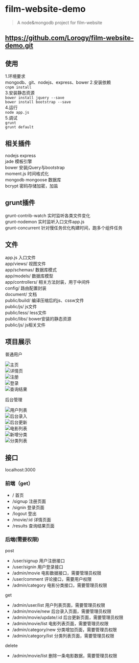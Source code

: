 # film-website-demo

> A node&mongodb project for film-website


## https://github.com/Lorogy/film-website-demo.git

## 使用
1.环境要求  
mongodb、git、nodejs、express、bower
2.安装依赖  
`cnpm install`  
3.安装静态资源  
`bower install jquery --save`  
`bower install bootstrap --save`  
4.运行  
`node app.js`  
5.调试  
`grunt`  
`grunt default`  

## 相关插件
nodejs express  
jade 模板引擎  
bower 安装jQuery与bootstrap  
moment.js 时间格式化  
mongodb mongoose 数据库  
bcrypt 密码存储加密，加盐  


## grunt插件
grunt-contrib-watch 实时监听各类文件变化  
grunt-nodemon 实时监听入口文件app.js  
grunt-concurrent 针对慢任务优化构建时间，跑多个组件任务  

## 文件
app.js 入口文件  
app/views/ 视图文件  
app/schemas/ 数据库模式  
app/models/ 数据库模型  
app/controllers/ 相关方法封装，用于中间件  
config/ 路由配置封装  
document/ 文档  
public/build/ 编译压缩后的js、cssw文件  
public/js/ js文件  
public/less/ less文件  
public/libs/ bower安装的静态资源  
public/js/ js相关文件  

## 项目展示
普通用户

![主页](./document/show/index.png)  
![详情页](./document/show/detail.png)  
![注册](./document/show/signup.png)  
![登录](./document/show/signin.png)  
![查询结果](./document/show/result.png)  

后台管理

![用户列表](./document/show/userlist.png)  
![后台录入](./document/show/movie.png)  
![后台更新](./document/show/update.png)  
![电影列表](./document/show/movielist.png)  
![新增分类](./document/show/category.png)  
![分类列表](./document/show/categorylist.png)  

## 接口
localhost:3000  
### 前端（get）

- / 首页  
- /signup 注册页面  
- /signin 登录页面  
- /logout 登出  
- /movie/:id 详情页面  
- /results 查询结果页面  


### 后端(需要权限)
post  

- /user/signup 用户注册接口  
- /user/signin 用户登录接口  
- /admin/movie 电影数据接口，需要管理员权限  
- /user/comment 评论接口，需要用户权限  
- /admin/category 电影分类接口，需要管理员权限  

get  

- /admin/user/list 用户列表页面，需要管理员权限  
- /admin/movie/new 后台录入页面，需要管理员权限  
- /admin/movie/update/:id 后台更新页面，需要管理员权限  
- /admin/movie/list 电影列表页面，需要管理员权限  
- /admin/category/new 分类增加页面，需要管理员权限  
- /admin/category/list 分类列表页面，需要管理员权限  

delete  

- /admin/movie/list 删除一条电影数据，需要管理员权限  

